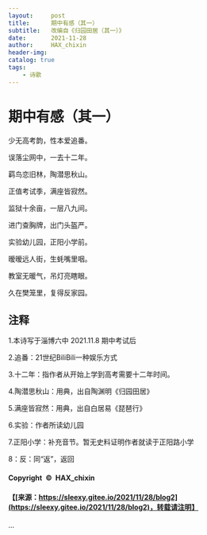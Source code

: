 ```yaml
---
layout:     post
title:      期中有感（其一）
subtitle:   改编自《归园田居（其一）》
date:       2021-11-28
author:     HAX_chixin
header-img: 
catalog: true
tags:                              
    - 诗歌
---
```


# 期中有感（其一）


少无高考韵，性本爱追番。

误落尘网中，一去十二年。

羁鸟恋旧林，陶潜思秋山。

正值考试季，满座皆寂然。

监狱十余亩，一层八九间。

进门查胸牌，出门头盔严。
 
实验幼儿园，正阳小学前。

暧暧远人街，生蚝嘴里咽。

教室无暖气，吊灯亮瞎眼。

久在樊笼里，复得反家园。


## 注释
1.本诗写于淄博六中 2021.11.8 期中考试后

2.追番：21世纪BiliBili一种娱乐方式

3.十二年：指作者从开始上学到高考需要十二年时间。

4.陶潜思秋山：用典，出自陶渊明《归园田居》

5.满座皆寂然：用典，出自白居易《琵琶行》

6.实验：作者所读幼儿园
 
7.正阳小学：补充音节。暂无史料证明作者就读于正阳路小学

8：反：同“返”，返回


#### Copyright © HAX_chixin
#### 【[来源：https://sleexy.gitee.io/2021/11/28/blog2](https://sleexy.gitee.io/2021/11/28/blog2)，转载请注明】


<html lang="zh-CN">
<head>
  <meta charset="utf-8" />
    <script src='//unpkg.com/valine/dist/Valine.min.js'></script>
</head>
<body>
    ...
    <div id="vcomments"></div>
    <script>
        new Valine({
            el: '#vcomments',
            appId: '5gs7mewf1YuWQ9J4atrPemJL-gzGzoHsz',
            appKey: 'PYoScleaKF7S52j1FTDBITXw',
            placeholder: "Tips：昵称填入QQ号自动补全QQ头像和QQ昵称，支持Markdown语法",
            recordIP:true,
            enableQQ:true,
            visitor: true, // 阅读量统计
    // 设置Bilibili表情包地址
    emojiCDN: '//i0.hdslb.com/bfs/emote/', 
    // 表情title和图片映射
    emojiMaps: {
        "tv_doge": "6ea59c827c414b4a2955fe79e0f6fd3dcd515e24.png",
        "tv_亲亲": "a8111ad55953ef5e3be3327ef94eb4a39d535d06.png",
        "tv_偷笑": "bb690d4107620f1c15cff29509db529a73aee261.png",
        "tv_再见": "180129b8ea851044ce71caf55cc8ce44bd4a4fc8.png",
        "tv_冷漠": "b9cbc755c2b3ee43be07ca13de84e5b699a3f101.png",
        "tv_发怒": "34ba3cd204d5b05fec70ce08fa9fa0dd612409ff.png",
        "tv_发财": "34db290afd2963723c6eb3c4560667db7253a21a.png",
        "tv_可爱": "9e55fd9b500ac4b96613539f1ce2f9499e314ed9.png",
        "tv_吐血": "09dd16a7aa59b77baa1155d47484409624470c77.png",
        "tv_呆": "fe1179ebaa191569b0d31cecafe7a2cd1c951c9d.png",
        "tv_呕吐": "9f996894a39e282ccf5e66856af49483f81870f3.png",
        "tv_困": "241ee304e44c0af029adceb294399391e4737ef2.png",
        "tv_坏笑": "1f0b87f731a671079842116e0991c91c2c88645a.png",
        "tv_大佬": "093c1e2c490161aca397afc45573c877cdead616.png",
        "tv_大哭": "23269aeb35f99daee28dda129676f6e9ea87934f.png",
        "tv_委屈": "d04dba7b5465779e9755d2ab6f0a897b9b33bb77.png",
        "tv_害羞": "a37683fb5642fa3ddfc7f4e5525fd13e42a2bdb1.png",
        "tv_尴尬": "7cfa62dafc59798a3d3fb262d421eeeff166cfa4.png",
        "tv_微笑": "70dc5c7b56f93eb61bddba11e28fb1d18fddcd4c.png",
        "tv_思考": "90cf159733e558137ed20aa04d09964436f618a1.png",
        "tv_惊吓": "0d15c7e2ee58e935adc6a7193ee042388adc22af.png",
        // ... 更多表情
    } 
})
    </script>
</body>